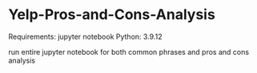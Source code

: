 # Yelp-Pros-and-Cons-Analysis

Requirements: jupyter notebook
Python: 3.9.12

run entire jupyter notebook for both common phrases and pros and cons analysis
